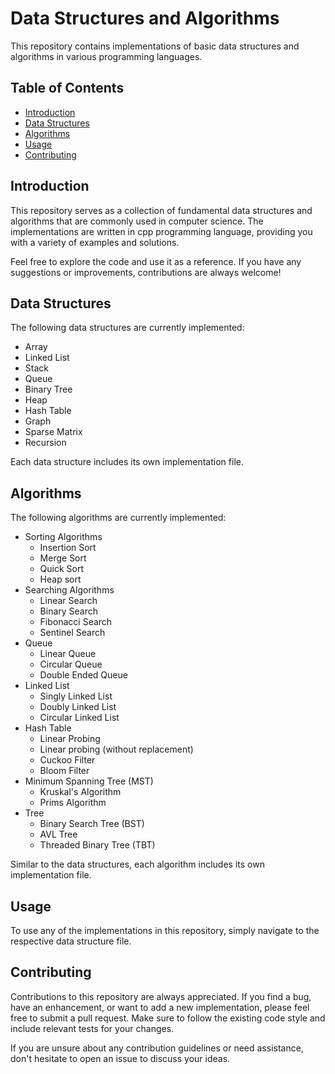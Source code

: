 # Data Structures and Algorithms

This repository contains implementations of basic data structures and algorithms in various programming languages.

## Table of Contents

- [Introduction](#introduction)
- [Data Structures](#data-structures)
- [Algorithms](#algorithms)
- [Usage](#usage)
- [Contributing](#contributing)

## Introduction

This repository serves as a collection of fundamental data structures and algorithms that are commonly used in computer science. The implementations are written in cpp programming language, providing you with a variety of examples and solutions.

Feel free to explore the code and use it as a reference. If you have any suggestions or improvements, contributions are always welcome!

## Data Structures

The following data structures are currently implemented:

- Array
- Linked List
- Stack
- Queue
- Binary Tree
- Heap
- Hash Table
- Graph
- Sparse Matrix
- Recursion

Each data structure includes its own implementation file.

## Algorithms

The following algorithms are currently implemented:

- Sorting Algorithms
  - Insertion Sort
  - Merge Sort
  - Quick Sort
  - Heap sort
- Searching Algorithms
  - Linear Search
  - Binary Search
  - Fibonacci Search
  - Sentinel Search
- Queue
  - Linear Queue
  - Circular Queue
  - Double Ended Queue 
- Linked List
  - Singly Linked List
  - Doubly Linked List
  - Circular Linked List
- Hash Table
  - Linear Probing
  - Linear probing (without replacement)
  -  Cuckoo Filter
  -  Bloom Filter
- Minimum Spanning Tree (MST)
  - Kruskal's Algorithm
  - Prims Algorithm   
- Tree
  - Binary Search Tree (BST)
  - AVL Tree
  - Threaded Binary Tree (TBT) 

Similar to the data structures, each algorithm includes its own implementation file.

## Usage

To use any of the implementations in this repository, simply navigate to the respective data structure file.

## Contributing

Contributions to this repository are always appreciated. If you find a bug, have an enhancement, or want to add a new implementation, please feel free to submit a pull request. Make sure to follow the existing code style and include relevant tests for your changes.

If you are unsure about any contribution guidelines or need assistance, don't hesitate to open an issue to discuss your ideas.
